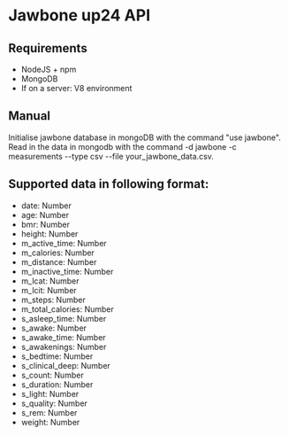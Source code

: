 # Jawbone up24 API

## Requirements
* NodeJS + npm
* MongoDB
* If on a server: V8 environment

## Manual
Initialise jawbone database in mongoDB with the command "use jawbone". Read in the data in mongodb with the command -d jawbone -c measurements --type csv --file your_jawbone_data.csv.

## Supported data in following format:
* date: Number
* age: Number
* bmr: Number
* height: Number
* m_active_time: Number
* m_calories: Number
* m_distance: Number
* m_inactive_time: Number
* m_lcat: Number
* m_lcit: Number
* m_steps: Number
* m_total_calories: Number
* s_asleep_time: Number
* s_awake: Number
* s_awake_time: Number
* s_awakenings: Number
* s_bedtime: Number
* s_clinical_deep: Number
* s_count: Number
* s_duration: Number
* s_light: Number
* s_quality: Number
* s_rem: Number
* weight: Number
